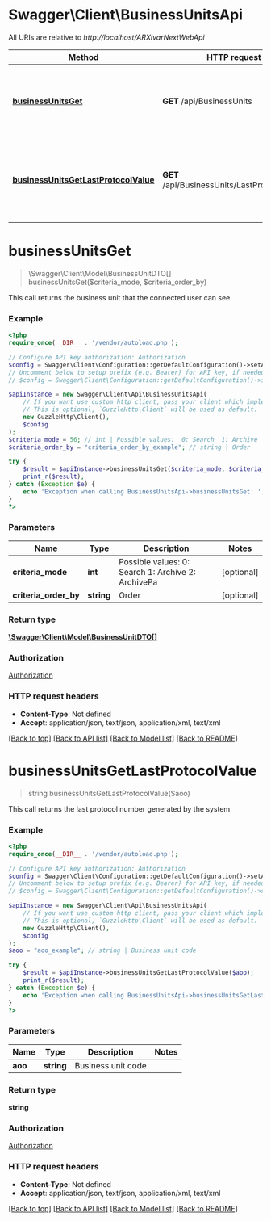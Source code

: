 # Swagger\Client\BusinessUnitsApi

All URIs are relative to *http://localhost/ARXivarNextWebApi*

Method | HTTP request | Description
------------- | ------------- | -------------
[**businessUnitsGet**](BusinessUnitsApi.md#businessUnitsGet) | **GET** /api/BusinessUnits | This call returns the business unit that the connected user can see
[**businessUnitsGetLastProtocolValue**](BusinessUnitsApi.md#businessUnitsGetLastProtocolValue) | **GET** /api/BusinessUnits/LastProtocolValue | This call returns the last protocol number generated by the system


# **businessUnitsGet**
> \Swagger\Client\Model\BusinessUnitDTO[] businessUnitsGet($criteria_mode, $criteria_order_by)

This call returns the business unit that the connected user can see

### Example
```php
<?php
require_once(__DIR__ . '/vendor/autoload.php');

// Configure API key authorization: Authorization
$config = Swagger\Client\Configuration::getDefaultConfiguration()->setApiKey('Authorization', 'YOUR_API_KEY');
// Uncomment below to setup prefix (e.g. Bearer) for API key, if needed
// $config = Swagger\Client\Configuration::getDefaultConfiguration()->setApiKeyPrefix('Authorization', 'Bearer');

$apiInstance = new Swagger\Client\Api\BusinessUnitsApi(
    // If you want use custom http client, pass your client which implements `GuzzleHttp\ClientInterface`.
    // This is optional, `GuzzleHttp\Client` will be used as default.
    new GuzzleHttp\Client(),
    $config
);
$criteria_mode = 56; // int | Possible values:  0: Search  1: Archive  2: ArchivePa
$criteria_order_by = "criteria_order_by_example"; // string | Order

try {
    $result = $apiInstance->businessUnitsGet($criteria_mode, $criteria_order_by);
    print_r($result);
} catch (Exception $e) {
    echo 'Exception when calling BusinessUnitsApi->businessUnitsGet: ', $e->getMessage(), PHP_EOL;
}
?>
```

### Parameters

Name | Type | Description  | Notes
------------- | ------------- | ------------- | -------------
 **criteria_mode** | **int**| Possible values:  0: Search  1: Archive  2: ArchivePa | [optional]
 **criteria_order_by** | **string**| Order | [optional]

### Return type

[**\Swagger\Client\Model\BusinessUnitDTO[]**](../Model/BusinessUnitDTO.md)

### Authorization

[Authorization](../../README.md#Authorization)

### HTTP request headers

 - **Content-Type**: Not defined
 - **Accept**: application/json, text/json, application/xml, text/xml

[[Back to top]](#) [[Back to API list]](../../README.md#documentation-for-api-endpoints) [[Back to Model list]](../../README.md#documentation-for-models) [[Back to README]](../../README.md)

# **businessUnitsGetLastProtocolValue**
> string businessUnitsGetLastProtocolValue($aoo)

This call returns the last protocol number generated by the system

### Example
```php
<?php
require_once(__DIR__ . '/vendor/autoload.php');

// Configure API key authorization: Authorization
$config = Swagger\Client\Configuration::getDefaultConfiguration()->setApiKey('Authorization', 'YOUR_API_KEY');
// Uncomment below to setup prefix (e.g. Bearer) for API key, if needed
// $config = Swagger\Client\Configuration::getDefaultConfiguration()->setApiKeyPrefix('Authorization', 'Bearer');

$apiInstance = new Swagger\Client\Api\BusinessUnitsApi(
    // If you want use custom http client, pass your client which implements `GuzzleHttp\ClientInterface`.
    // This is optional, `GuzzleHttp\Client` will be used as default.
    new GuzzleHttp\Client(),
    $config
);
$aoo = "aoo_example"; // string | Business unit code

try {
    $result = $apiInstance->businessUnitsGetLastProtocolValue($aoo);
    print_r($result);
} catch (Exception $e) {
    echo 'Exception when calling BusinessUnitsApi->businessUnitsGetLastProtocolValue: ', $e->getMessage(), PHP_EOL;
}
?>
```

### Parameters

Name | Type | Description  | Notes
------------- | ------------- | ------------- | -------------
 **aoo** | **string**| Business unit code |

### Return type

**string**

### Authorization

[Authorization](../../README.md#Authorization)

### HTTP request headers

 - **Content-Type**: Not defined
 - **Accept**: application/json, text/json, application/xml, text/xml

[[Back to top]](#) [[Back to API list]](../../README.md#documentation-for-api-endpoints) [[Back to Model list]](../../README.md#documentation-for-models) [[Back to README]](../../README.md)

